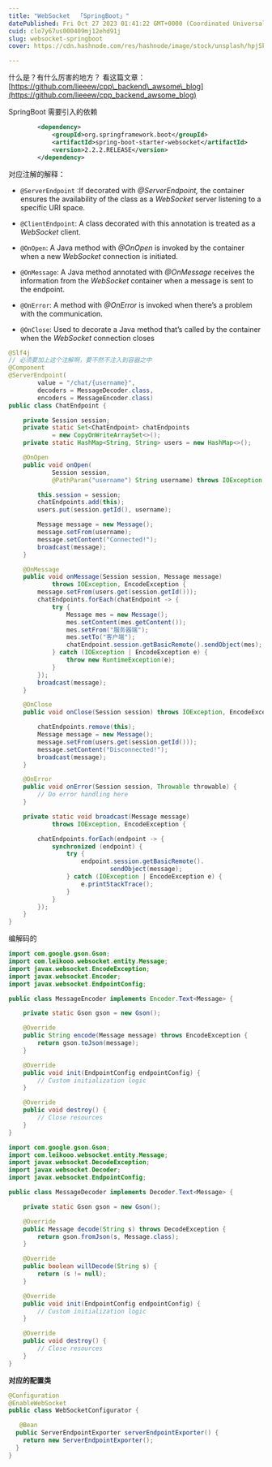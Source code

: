 ```yaml
---
title: "WebSocket  「SpringBoot」"
datePublished: Fri Oct 27 2023 01:41:22 GMT+0000 (Coordinated Universal Time)
cuid: clo7y67us000409mj12ehd91j
slug: websocket-springboot
cover: https://cdn.hashnode.com/res/hashnode/image/stock/unsplash/hpjSkU2UYSU/upload/45ca24b768636cc291ec27c3914df501.jpeg

---
```


什么是？有什么厉害的地方？ 看这篇文章：[https://github.com/lieeew/cpp\_backend\_awsome\_blog](https://github.com/lieeew/cpp_backend_awsome_blog)

SpringBoot 需要引入的依赖

```xml
		<dependency>
            <groupId>org.springframework.boot</groupId>
            <artifactId>spring-boot-starter-websocket</artifactId>
            <version>2.2.2.RELEASE</version>
        </dependency>
```

对应注解的解释：

* `@ServerEndpoint` :If decorated with *@ServerEndpoint,* the container ensures the availability of the class as a *WebSocket* server listening to a specific URI space.
    
* `@ClientEndpoint`: A class decorated with this annotation is treated as a *WebSocket* client.
    
* `@OnOpen`: A Java method with *@OnOpen* is invoked by the container when a new *WebSocket* connection is initiated.
    
* `@OnMessage`: A Java method annotated with *@OnMessage* receives the information from the *WebSocket* container when a message is sent to the endpoint.
    
* `@OnError`: A method with *@OnError* is invoked when there’s a problem with the communication.
    
* `@OnClose`: Used to decorate a Java method that’s called by the container when the *WebSocket* connection closes
    

```java
@Slf4j
// 必须要加上这个注解啊，要不然不注入到容器之中
@Component 
@ServerEndpoint(
        value = "/chat/{username}",
        decoders = MessageDecoder.class,
        encoders = MessageEncoder.class)
public class ChatEndpoint {

    private Session session;
    private static Set<ChatEndpoint> chatEndpoints
            = new CopyOnWriteArraySet<>();
    private static HashMap<String, String> users = new HashMap<>();

    @OnOpen
    public void onOpen(
            Session session,
            @PathParam("username") String username) throws IOException, EncodeException {

        this.session = session;
        chatEndpoints.add(this);
        users.put(session.getId(), username);

        Message message = new Message();
        message.setFrom(username);
        message.setContent("Connected!");
        broadcast(message);
    }

    @OnMessage
    public void onMessage(Session session, Message message)
            throws IOException, EncodeException {
        message.setFrom(users.get(session.getId()));
        chatEndpoints.forEach(chatEndpoint -> {
            try {
                Message mes = new Message();
                mes.setContent(mes.getContent());
                mes.setFrom("服务器端");
                mes.setTo("客户端");
                chatEndpoint.session.getBasicRemote().sendObject(mes);
            } catch (IOException | EncodeException e) {
                throw new RuntimeException(e);
            }
        });
        broadcast(message);
    }

    @OnClose
    public void onClose(Session session) throws IOException, EncodeException {

        chatEndpoints.remove(this);
        Message message = new Message();
        message.setFrom(users.get(session.getId()));
        message.setContent("Disconnected!");
        broadcast(message);
    }

    @OnError
    public void onError(Session session, Throwable throwable) {
        // Do error handling here
    }

    private static void broadcast(Message message)
            throws IOException, EncodeException {

        chatEndpoints.forEach(endpoint -> {
            synchronized (endpoint) {
                try {
                    endpoint.session.getBasicRemote().
                            sendObject(message);
                } catch (IOException | EncodeException e) {
                    e.printStackTrace();
                }
            }
        });
    }
}
```

编解码的

```java
import com.google.gson.Gson;
import com.leikooo.websocket.entity.Message;
import javax.websocket.EncodeException;
import javax.websocket.Encoder;
import javax.websocket.EndpointConfig;

public class MessageEncoder implements Encoder.Text<Message> {

    private static Gson gson = new Gson();

    @Override
    public String encode(Message message) throws EncodeException {
        return gson.toJson(message);
    }

    @Override
    public void init(EndpointConfig endpointConfig) {
        // Custom initialization logic
    }

    @Override
    public void destroy() {
        // Close resources
    }
}
```

```java
import com.google.gson.Gson;
import com.leikooo.websocket.entity.Message;
import javax.websocket.DecodeException;
import javax.websocket.Decoder;
import javax.websocket.EndpointConfig;

public class MessageDecoder implements Decoder.Text<Message> {

    private static Gson gson = new Gson();

    @Override
    public Message decode(String s) throws DecodeException {
        return gson.fromJson(s, Message.class);
    }

    @Override
    public boolean willDecode(String s) {
        return (s != null);
    }

    @Override
    public void init(EndpointConfig endpointConfig) {
        // Custom initialization logic
    }

    @Override
    public void destroy() {
        // Close resources
    }
}
```

**对应的配置类**

```java
@Configuration
@EnableWebSocket
public class WebSocketConfigurator {

   @Bean
  public ServerEndpointExporter serverEndpointExporter() {
    return new ServerEndpointExporter();
  }
}
```